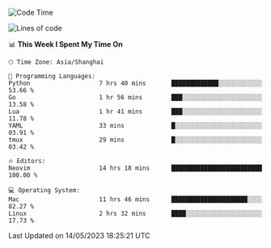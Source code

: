 <!--START_SECTION:waka-->
![Code Time](http://img.shields.io/badge/Code%20Time-1%2C365%20hrs%2018%20mins-blue)

![Lines of code](https://img.shields.io/badge/From%20Hello%20World%20I%27ve%20Written-260.3%20thousand%20lines%20of%20code-blue)

📊 **This Week I Spent My Time On** 

```text
🕑︎ Time Zone: Asia/Shanghai

💬 Programming Languages: 
Python                   7 hrs 40 mins       █████████████░░░░░░░░░░░░   53.66 % 
Go                       1 hr 56 mins        ███░░░░░░░░░░░░░░░░░░░░░░   13.58 % 
Lua                      1 hr 41 mins        ███░░░░░░░░░░░░░░░░░░░░░░   11.78 % 
YAML                     33 mins             █░░░░░░░░░░░░░░░░░░░░░░░░   03.91 % 
tmux                     29 mins             █░░░░░░░░░░░░░░░░░░░░░░░░   03.42 % 

🔥 Editors: 
Neovim                   14 hrs 18 mins      █████████████████████████   100.00 % 

💻 Operating System: 
Mac                      11 hrs 46 mins      █████████████████████░░░░   82.27 % 
Linux                    2 hrs 32 mins       ████░░░░░░░░░░░░░░░░░░░░░   17.73 % 
```


 Last Updated on 14/05/2023 18:25:21 UTC
<!--END_SECTION:waka-->
